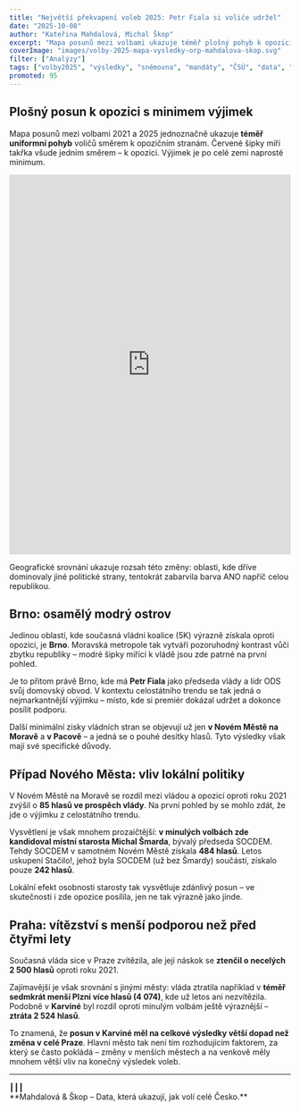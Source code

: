 ```yaml
---
title: "Největší překvapení voleb 2025: Petr Fiala si voliče udržel"
date: "2025-10-08"
author: "Kateřina Mahdalová, Michal Škop"
excerpt: "Mapa posunů mezi volbami ukazuje téměř plošný pohyb k opozici. Výjimkou je Brno, kde vládní koalice výrazně posílila – a kde sídlí předseda vlády."
coverImage: "images/volby-2025-mapa-vysledky-orp-mahdalova-skop.svg"
filter: ["Analýzy"]
tags: ["volby2025", "výsledky", "sněmovna", "mandáty", "ČSÚ", "data", "orp", "Petr Fiala"]
promoted: 95
---
```


## Plošný posun k opozici s minimem výjimek

Mapa posunů mezi volbami 2021 a 2025 jednoznačně ukazuje **téměř uniformní pohyb** voličů směrem k opozičním stranám. Červené šipky míří takřka všude jedním směrem – k opozici. Výjimek je po celé zemi naprosté minimum.

<iframe src='https://flo.uri.sh/visualisation/25520707/embed' title='Mapa posunů ve volebních výsledcích 2025' className='flourish-embed-iframe' frameBorder='0' scrolling='no' width='100%' height='680px'></iframe>

Geografické srovnání ukazuje rozsah této změny: oblasti, kde dříve dominovaly jiné politické strany, tentokrát zabarvila barva ANO napříč celou republikou.

## Brno: osamělý modrý ostrov

Jedinou oblastí, kde současná vládní koalice (5K) výrazně získala oproti opozici, je **Brno**. Moravská metropole tak vytváří pozoruhodný kontrast vůči zbytku republiky – modré šipky mířící k vládě jsou zde patrné na první pohled.

Je to přitom právě Brno, kde má **Petr Fiala** jako předseda vlády a lídr ODS svůj domovský obvod. V kontextu celostátního trendu se tak jedná o nejmarkantnější výjimku – místo, kde si premiér dokázal udržet a dokonce posílit podporu.

Další minimální zisky vládních stran se objevují už jen **v Novém Městě na Moravě** a **v Pacově** – a jedná se o pouhé desítky hlasů. Tyto výsledky však mají své specifické důvody.

## Případ Nového Města: vliv lokální politiky

V Novém Městě na Moravě se rozdíl mezi vládou a opozicí oproti roku 2021 zvýšil o **85 hlasů ve prospěch vlády**. Na první pohled by se mohlo zdát, že jde o výjimku z celostátního trendu.

Vysvětlení je však mnohem prozaičtější: **v minulých volbách zde kandidoval místní starosta Michal Šmarda**, bývalý předseda SOCDEM. Tehdy SOCDEM v samotném Novém Městě získala **484 hlasů**. Letos uskupení Stačilo!, jehož byla SOCDEM (už bez Šmardy) součástí, získalo pouze **242 hlasů**.

Lokální efekt osobnosti starosty tak vysvětluje zdánlivý posun – ve skutečnosti i zde opozice posílila, jen ne tak výrazně jako jinde.

## Praha: vítězství s menší podporou než před čtyřmi lety

Současná vláda sice v Praze zvítězila, ale její náskok se **ztenčil o necelých 2 500 hlasů** oproti roku 2021.

Zajímavější je však srovnání s jinými městy: vláda ztratila například v **téměř sedmkrát menší Plzni více hlasů (4 074)**, kde už letos ani nezvítězila. Podobně v **Karviné** byl rozdíl oproti minulým volbám ještě výraznější – **ztráta 2 524 hlasů**.

To znamená, že **posun v Karviné měl na celkové výsledky větší dopad než změna v celé Praze**. Hlavní město tak není tím rozhodujícím faktorem, za který se často pokládá – změny v menších městech a na venkově měly mnohem větší vliv na konečný výsledek voleb.

---

<div style={{ textAlign: 'center', marginTop: '2em' }}>┃┃┃</div>
<div style={{ textAlign: 'center' }}>**Mahdalová & Škop – Data, která ukazují, jak volí celé Česko.**</div>
